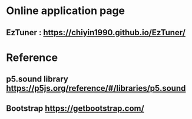 # Online application page
## EzTuner : https://chiyin1990.github.io/EzTuner/

# Reference
## p5.sound library https://p5js.org/reference/#/libraries/p5.sound
## Bootstrap  https://getbootstrap.com/
